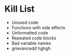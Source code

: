 Kill List
=========

*    Unused code
*    Functions with side effects
*    Unformatted code
*    Repeated code blocks
*    Bad variable names
* grievancedd hghgh 
